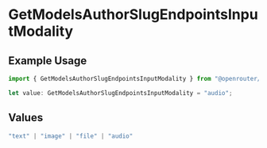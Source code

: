 # GetModelsAuthorSlugEndpointsInputModality

## Example Usage

```typescript
import { GetModelsAuthorSlugEndpointsInputModality } from "@openrouter/sdk/models/operations";

let value: GetModelsAuthorSlugEndpointsInputModality = "audio";
```

## Values

```typescript
"text" | "image" | "file" | "audio"
```